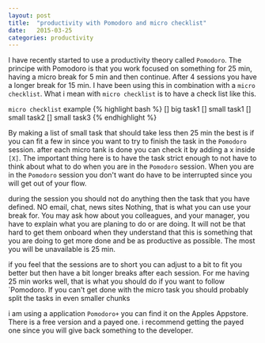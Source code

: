 ```yaml
---
layout: post
title:  "productivity with Pomodoro and micro checklist"
date:   2015-03-25
categories: productivity
---
```


I have recently started to use a productivity theory called `Pomodoro`. The principe with Pomodoro is that you work focused on something for 25 min, having a micro break for 5 min and then continue. After 4 sessions you have a longer break for 15 min. I have been using this in combination with a `micro checklist`. What i mean with `micro checklist` is to have a check list like this. 

`micro checklist` example
{% highlight bash %}
[] big task1
	[] small task1
	[] small task2
	[] small task3
{% endhighlight %}

By making a list of small task that should take less then 25 min the best is if you can fit a few in since you want to try to finish the task in the `Pomodoro` session. after each micro tank is done you can check it by adding a x inside `[X]`. The important thing here is to have the task strict enough to not have to think about what to do when you are in the `Pomodoro` session. When you are in the `Pomodoro` session you don't want do have to be interrupted since you will get out of your flow. 

during the session you should not do anything then the task that you have defined. NO email, chat, news sites Nothing, that is what you can use your break for. You may ask how about you colleagues, and your manager, you have to explain what you are planing to do or are doing. It will not be that hard to get them onboard when they understand that this is something that you are doing to get more done and be as productive as possible. The most you will be unavailable is 25 min. 

if you feel that the sessions are to short you can adjust to a bit to fit you better but then have a bit longer breaks after each session. For me having 25 min works well, that is what you should do if you want to follow `Pomodoro. If you can't get done with the micro task you should probably split the tasks in even smaller chunks

i am using a application `Pomodoro+` you can find it on the Apples Appstore. There is a free version and a payed one. i recommend getting the payed one since you will give back something to the developer. 

